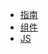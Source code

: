 * [指南](/guide/#效果演示)
* [组件](/components/#components)
* [JS](/js/#js)
<!-- - Translations
  - [:uk: English](/)
  - [:cn: 中文](/zh-cn/)
  - [:de: Deutsch](/de-de/)
  - [:es: Español](/es/)
  - [:ru: Русский](/ru-ru/) -->